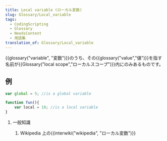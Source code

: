 ```yaml
---
title: Local variable (ローカル変数)
slug: Glossary/Local_variable
tags:
  - CodingScripting
  - Glossary
  - NeedsContent
  - 用語集
translation_of: Glossary/Local_variable
---
```

{{glossary("variable", "変数")}}のうち、その{{glossary("value","値")}}を指す名前が{{Glossary("local scope","ローカルスコープ")}}内にのみあるものです。

## 例

```js
var global = 5; //is a global variable

function fun(){
    var local = 10; //is a local variable
}
```

1.  一般知識

    1.  Wikipedia 上の{{interwiki("wikipedia", "ローカル変数")}}
